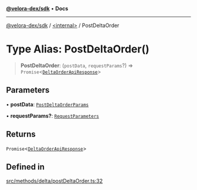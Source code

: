 [**@velora-dex/sdk**](../../README.md) • **Docs**

***

[@velora-dex/sdk](../../globals.md) / [\<internal\>](../README.md) / PostDeltaOrder

# Type Alias: PostDeltaOrder()

> **PostDeltaOrder**: (`postData`, `requestParams`?) => `Promise`\<[`DeltaOrderApiResponse`](../../type-aliases/DeltaOrderApiResponse.md)\>

## Parameters

• **postData**: [`PostDeltaOrderParams`](../../type-aliases/PostDeltaOrderParams.md)

• **requestParams?**: [`RequestParameters`](RequestParameters.md)

## Returns

`Promise`\<[`DeltaOrderApiResponse`](../../type-aliases/DeltaOrderApiResponse.md)\>

## Defined in

[src/methods/delta/postDeltaOrder.ts:32](https://github.com/paraswap/paraswap-sdk/blob/master/src/methods/delta/postDeltaOrder.ts#L32)
